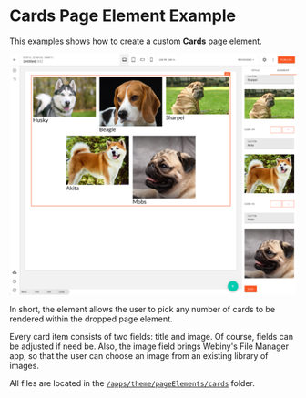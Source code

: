 # Cards Page Element Example

This examples shows how to create a custom **Cards** page element.

![Cards Page Element](./screenshot-element.png)

In short, the element allows the user to pick any number of cards to be rendered within the dropped page element.

Every card item consists of two fields: title and image. Of course, fields can be adjusted if need be. Also, the image field brings Webiny's File Manager app, so that the user can choose an image from an existing library of images.

All files are located in the [`/apps/theme/pageElements/cards`](https://github.com/webiny/webiny-examples/tree/master/page-builder/cards-page-element/apps/theme/pageElements/cards) folder.